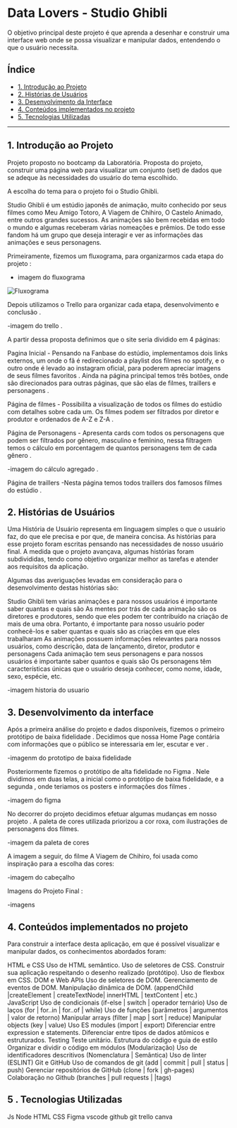 # Data Lovers - Studio Ghibli

O objetivo principal deste projeto é que aprenda a desenhar e construir uma interface web onde se possa visualizar e manipular dados, entendendo o que o usuário necessita.

## Índice

* [1. Introdução ao Projeto ](#1.Introdução-ao-Projeto)
* [2. Histórias de Usuários ](#2.Histórias-de-Usuários)
* [3. Desenvolvimento da Interface ](#3.Desenvolvimento-da-interface)
* [4. Conteúdos implementados no projeto ](#4.Conteúdos-implementados-no-projeto)
* [5. Tecnologias Utilizadas ](#5.Tecnologias-Utilizadas)

***


## 1. Introdução ao Projeto

Projeto proposto no bootcamp da Laboratória. Proposta do projeto, construir uma página web para visualizar um conjunto (set) de dados que se adeque às necessidades do usuário do tema escolhido.

A escolha do tema para o projeto foi o Studio Ghibli.

Studio Ghibli é um estúdio japonês de animação, muito conhecido por seus filmes como Meu Amigo Totoro, A Viagem de Chihiro, O Castelo Animado, entre outros grandes sucessos. As animações são bem recebidas em todo o mundo e algumas receberam várias nomeações e prêmios. De todo esse fandom há um grupo que deseja interagir e ver as informações das animações e seus personagens.


Primeiramente, fizemos um fluxograma, para organizarmos cada etapa do projeto :

- imagem do fluxograma 

![Fluxograma]()


Depois utilizamos o Trello para organizar cada etapa, desenvolvimento e conclusão .

-imagem do trello .

A partir dessa proposta definimos que o site seria dividido em 4 páginas:

Pagina Inicial - Pensando na Fanbase do estúdio, implementamos dois links externos, um onde o fã é redirecionado a playlist dos filmes no spotify, e o outro onde é levado ao instagram oficial, para poderem apreciar imagens de seus filmes favoritos . 
    Ainda na página principal temos três botões, onde são direcionados para outras páginas, que são elas de filmes, traillers e personagens .



Página de filmes - Possibilita a visualização de todos os filmes do estúdio com detalhes sobre cada um. Os filmes podem ser filtrados por diretor e produtor e ordenados de A-Z e Z-A .


Página de Personagens - Apresenta cards com todos os personagens que podem ser filtrados por gênero, masculino e feminino, nessa filtragem temos o cálculo em porcentagem de quantos personagens tem de cada gênero .

-imagem do cálculo agregado .

Página de traillers -Nesta página temos todos traillers dos famosos filmes do estúdio . 


## 2. Histórias de Usuários

Uma História de Usuário representa em linguagem simples o que o usuário faz, do que ele precisa e por que, de maneira concisa. As histórias para esse projeto foram escritas pensando nas necessidades de nosso usuário final. A medida que o projeto avançava, algumas histórias foram subdivididas, tendo como objetivo organizar melhor as tarefas e atender aos requisitos da aplicação.

Algumas das averiguações levadas em consideração para o desenvolvimento destas histórias são:

Studio Ghibli tem várias animações e para nossos usuários é importante saber quantas e quais são
As mentes por trás de cada animação são os diretores e produtores, sendo que eles podem ter contribuído na criação de mais de uma obra. Portanto, é importante para nosso usuário poder conhecê-los e saber quantas e quais são as criações em que eles trabalharam
As animações possuem informações relevantes para nossos usuários, como descrição, data de lançamento, diretor, produtor e personagens
Cada animação tem seus personagens e para nossos usuários é importante saber quantos e quais são
Os personagens têm características únicas que o usuário deseja conhecer, como nome, idade, sexo, espécie, etc.

-imagem historia do usuario


## 3. Desenvolvimento da interface


Após a primeira análise do projeto e dados disponíveis, fizemos o primeiro protótipo de baixa fidelidade . Decidimos que nossa Home Page contária com informações que o público se interessaria em ler, escutar e ver .

-imagenm do prototipo de baixa fidelidade


Posteriormente fizemos o protótipo de alta fidelidade no Figma . Nele dividimos em duas telas, a inicial como o protótipo de baixa fidelidade, e a segunda , onde teriamos os posters e informações dos filmes . 


-imagem do figma 


No decorrer do projeto decidimos efetuar algumas mudanças em nosso projeto . A paleta de cores utilizada priorizou a cor roxa, com ilustrações de personagens dos filmes.

-imagem da paleta de cores

A imagem a seguir, do filme A Viagem de Chihiro, foi usada como inspiração para a escolha das cores:


-imagem do cabeçalho


Imagens do Projeto Final :

-imagens


## 4. Conteúdos implementados no projeto 


Para construir a interface desta aplicação, em que é possível visualizar e manipular dados, os conhecimentos abordados foram:

HTML e CSS
Uso de HTML semântico.
Uso de seletores de CSS.
Construir sua aplicação respeitando o desenho realizado (protótipo).
Uso de flexbox em CSS.
DOM e Web APIs
Uso de seletores de DOM.
Gerenciamento de eventos de DOM.
Manipulação dinâmica de DOM. (appendChild |createElement | createTextNode| innerHTML | textContent | etc.)
JavaScript
Uso de condicionais (if-else | switch | operador ternário)
Uso de laços (for | for..in | for..of | while)
Uso de funções (parâmetros | argumentos | valor de retorno)
Manipular arrays (filter | map | sort | reduce)
Manipular objects (key | value)
Uso ES modules (import | export)
Diferenciar entre expression e statements.
Diferenciar entre tipos de dados atômicos e estruturados.
Testing
Teste unitário.
Estrutura do código e guia de estilo
Organizar e dividir o código em módulos (Modularização)
Uso de identificadores descritivos (Nomenclatura | Semântica)
Uso de linter (ESLINT)
Git e GitHub
Uso de comandos de git (add | commit | pull | status | push)
Gerenciar repositórios de GitHub (clone | fork | gh-pages)
Colaboração no Github (branches | pull requests | |tags)

## 5 . Tecnologias Utilizadas


Js
Node
HTML
CSS 
Figma 
vscode 
github 
git
trello
canva
